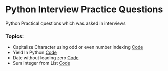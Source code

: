 # Python Interview Practice Questions
  Python Practical questions which was asked in interviews 

### Topics:
+ Capitalize Character using odd or even number indexing [Code](Capitalize%20character%20with%20odd%20number%20indexing)
+ Yield In Python [Code](Yield%20in%20python)
+ Date without leading zero [Code](Strftime%20date%20without%20leading%20zero)
+ Sum Integer from List [Code](sum%20the%20numbers%20from%20the%20list)